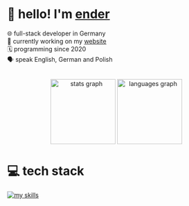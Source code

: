 # 👋 hello! I'm [ender](https://github.com/tookender)
🌐 full-stack developer in Germany<br>
🧩 currently working on my [website](https://korino.dev)<br>
🗓️ programming since 2020<br>
🗣️ speak English, German and Polish<br>

<br>
<div align="center">
  <img src="https://github-readme-stats.vercel.app/api?username=tookender&hide_title=false&hide_rank=false&show_icons=true&include_all_commits=true&count_private=true&disable_animations=false&theme=tokyonight&locale=en&hide_border=true" height="150" alt="stats graph"  />
  <img src="https://github-readme-stats.vercel.app/api/top-langs?username=tookender&locale=en&hide_title=false&layout=compact&card_width=320&langs_count=5&theme=tokyonight&hide_border=true" height="150" alt="languages graph"  />
</div>

# 💻 tech stack
[![my skills](https://skillicons.dev/icons?i=bash,cloudflare,css,discord,docker,flask,git,github,html,java,js,linux,md,nextjs,nodejs,py,react,ts,vscode,tailwind)](https://skillicons.dev)
